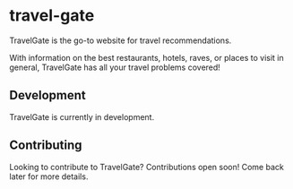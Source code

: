 # travel-gate
TravelGate is the go-to website for travel recommendations.

With information on the best restaurants, hotels, raves, or places to visit in general,
TravelGate has all your travel problems covered!

## Development
TravelGate is currently in development.

## Contributing
Looking to contribute to TravelGate? Contributions open soon! Come back later for more details.

